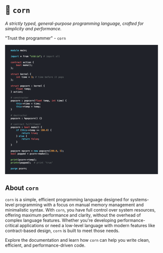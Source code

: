 # 🌽 `corn`
*A strictly typed, general-purpose programming language, crafted for simplicity and performance.*

"Trust the programmer" - `corn`

![corn programming language](./corn-lang.png)

## About `corn`
 `corn` is a simple, efficient programming language designed for systems-level programming with a focus on manual memory management and minimalistic syntax. With `corn`, you have full control over system resources, offering maximum performance and clarity, without the overhead of complex language features. Whether you're developing performance-critical applications or need a low-level language with modern features like contract-based design, `corn` is built to meet those needs.

Explore the documentation and learn how `corn` can help you write clean, efficient, and performance-driven code.
